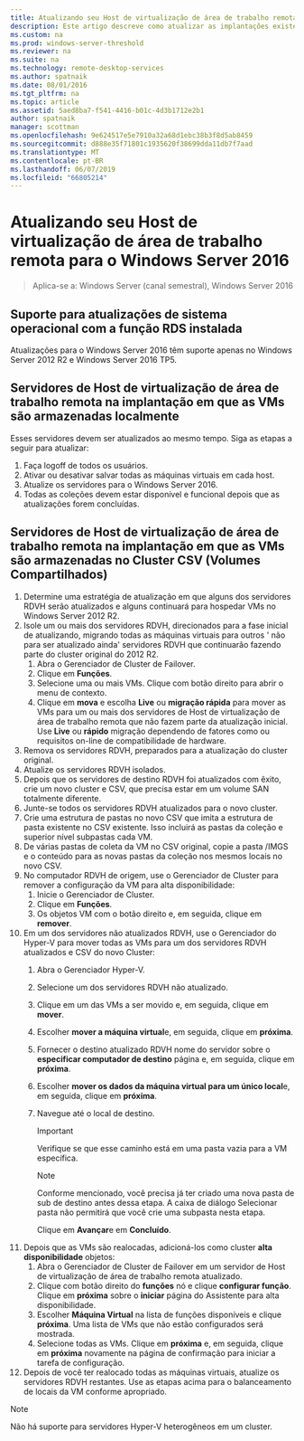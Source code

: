 ```yaml
---
title: Atualizando seu Host de virtualização de área de trabalho remota para o Windows Server 2016
description: Este artigo descreve como atualizar as implantações existentes do serviços de área de trabalho remota para Windows Server 2016.
ms.custom: na
ms.prod: windows-server-threshold
ms.reviewer: na
ms.suite: na
ms.technology: remote-desktop-services
ms.author: spatnaik
ms.date: 08/01/2016
ms.tgt_pltfrm: na
ms.topic: article
ms.assetid: 5aed8ba7-f541-4416-b01c-4d3b1712e2b1
author: spatnaik
manager: scottman
ms.openlocfilehash: 9e624517e5e7910a32a68d1ebc38b3f8d5ab8459
ms.sourcegitcommit: d888e35f71801c1935620f38699dda11db7f7aad
ms.translationtype: MT
ms.contentlocale: pt-BR
ms.lasthandoff: 06/07/2019
ms.locfileid: "66805214"
---
```

# <a name="upgrading-your-remote-desktop-virtualization-host-to-windows-server-2016"></a>Atualizando seu Host de virtualização de área de trabalho remota para o Windows Server 2016

>Aplica-se a: Windows Server (canal semestral), Windows Server 2016

## <a name="supported-os-upgrades-with-rds-role-installed"></a>Suporte para atualizações de sistema operacional com a função RDS instalada
Atualizações para o Windows Server 2016 têm suporte apenas no Windows Server 2012 R2 e Windows Server 2016 TP5.

## <a name="rd-virtualization-host-servers-in-the-deployment-where-vms-are-stored-locally"></a>Servidores de Host de virtualização de área de trabalho remota na implantação em que as VMs são armazenadas localmente
Esses servidores devem ser atualizados ao mesmo tempo. Siga as etapas a seguir para atualizar:

1. Faça logoff de todos os usuários.
1. Ativar ou desativar salvar todas as máquinas virtuais em cada host. 
1. Atualize os servidores para o Windows Server 2016. 
1. Todas as coleções devem estar disponível e funcional depois que as atualizações forem concluídas.      

## <a name="rd-virtualization-host-servers-in-the-deployment-where-vms-are-stored-in-cluster-shared-volumes-csv"></a>Servidores de Host de virtualização de área de trabalho remota na implantação em que as VMs são armazenadas no Cluster CSV (Volumes Compartilhados) 

1. Determine uma estratégia de atualização em que alguns dos servidores RDVH serão atualizados e alguns continuará para hospedar VMs no Windows Server 2012 R2.  
2. Isole um ou mais dos servidores RDVH, direcionados para a fase inicial de atualizando, migrando todas as máquinas virtuais para outros ' não para ser atualizado ainda' servidores RDVH que continuarão fazendo parte do cluster original do 2012 R2.
    1. Abra o Gerenciador de Cluster de Failover. 
    1. Clique em **Funções**. 
    1. Selecione uma ou mais VMs. Clique com botão direito para abrir o menu de contexto. 
    1. Clique em **mova** e escolha **Live** ou **migração rápida** para mover as VMs para um ou mais dos servidores de Host de virtualização de área de trabalho remota que não fazem parte da atualização inicial. Use **Live** ou **rápido** migração dependendo de fatores como ou requisitos on-line de compatibilidade de hardware. 
3. Remova os servidores RDVH, preparados para a atualização do cluster original. 
4. Atualize os servidores RDVH isolados. 
5. Depois que os servidores de destino RDVH foi atualizados com êxito, crie um novo cluster e CSV, que precisa estar em um volume SAN totalmente diferente.
6. Junte-se todos os servidores RDVH atualizados para o novo cluster. 
7. Crie uma estrutura de pastas no novo CSV que imita a estrutura de pasta existente no CSV existente. Isso incluirá as pastas da coleção e superior nível subpastas cada VM. 
8. De várias pastas de coleta da VM no CSV original, copie a pasta /IMGS e o conteúdo para as novas pastas da coleção nos mesmos locais no novo CSV. 
9. No computador RDVH de origem, use o Gerenciador de Cluster para remover a configuração da VM para alta disponibilidade:
    1. Inicie o Gerenciador de Cluster. 
    1. Clique em **Funções**. 
    1. Os objetos VM com o botão direito e, em seguida, clique em **remover**. 
10. Em um dos servidores não atualizados RDVH, use o Gerenciador do Hyper-V para mover todas as VMs para um dos servidores RDVH atualizados e CSV do novo Cluster:
    1. Abra o Gerenciador Hyper-V. 
    2. Selecione um dos servidores RDVH não atualizado. 
    3. Clique em um das VMs a ser movido e, em seguida, clique em **mover**. 
    4. Escolher **mover a máquina virtual**e, em seguida, clique em **próxima**. 
    5. Fornecer o destino atualizado RDVH nome do servidor sobre o **especificar computador de destino** página e, em seguida, clique em **próxima**. 
    6. Escolher **mover os dados da máquina virtual para um único local**e, em seguida, clique em **próxima**. 
    7. Navegue até o local de destino. 
       > [!IMPORTANT]
       > Verifique se que esse caminho está em uma pasta vazia para a VM específica. 

       > [!NOTE]
       > Conforme mencionado, você precisa já ter criado uma nova pasta de sub de destino antes dessa etapa. A caixa de diálogo Selecionar pasta não permitirá que você crie uma subpasta nesta etapa. 
    
       Clique em **Avançar**e em **Concluído**. 
11. Depois que as VMs são realocadas, adicioná-los como cluster **alta disponibilidade** objetos:
     1. Abra o Gerenciador de Cluster de Failover em um servidor de Host de virtualização de área de trabalho remota atualizado. 
     1. Clique com botão direito do **funções** nó e clique **configurar função**. Clique em **próxima** sobre o **iniciar** página do Assistente para alta disponibilidade. 
     1. Escolher **Máquina Virtual** na lista de funções disponíveis e clique **próxima**. Uma lista de VMs que não estão configurados será mostrada. 
     1. Selecione todas as VMs. Clique em **próxima** e, em seguida, clique em **próxima** novamente na página de confirmação para iniciar a tarefa de configuração.  
12. Depois de você ter realocado todas as máquinas virtuais, atualize os servidores RDVH restantes. Use as etapas acima para o balanceamento de locais da VM conforme apropriado.

> [!NOTE]  
> Não há suporte para servidores Hyper-V heterogêneos em um cluster. 
